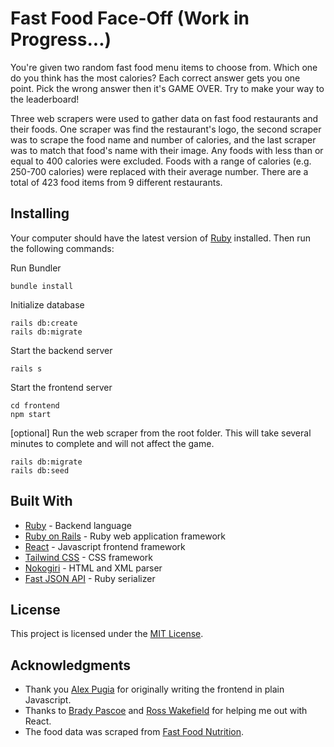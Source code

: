 # Fast Food Face-Off (Work in Progress...)

You're given two random fast food menu items to choose from. Which one do you think has the most calories? Each correct answer gets you one point. Pick the wrong answer then it's GAME OVER. Try to make your way to the leaderboard!

Three web scrapers were used to gather data on fast food restaurants and their foods. One scraper was find the restaurant's logo, the second scraper was to scrape the food name and number of calories, and the last scraper was to match that food's name with their image. Any foods with less than or equal to 400 calories were excluded. Foods with a range of calories (e.g. 250-700 calories) were replaced with their average number. There are a total of 423 food items from 9 different restaurants.

## Installing

Your computer should have the latest version of [Ruby](https://www.ruby-lang.org/en/documentation/installation/) installed. Then run the following commands:

Run Bundler

```
bundle install
```

Initialize database

```
rails db:create
rails db:migrate
```

Start the backend server

```
rails s
```

Start the frontend server

```
cd frontend
npm start
```

[optional] Run the web scraper from the root folder. This will take several minutes to complete and will not affect the game.

```
rails db:migrate
rails db:seed
```

## Built With

- [Ruby](http://www.yahoo.com) - Backend language
- [Ruby on Rails](https://rubyonrails.org/) - Ruby web application framework
- [React](https://reactjs.org/) - Javascript frontend framework
- [Tailwind CSS](https://www.tailwindcss.com) - CSS framework
- [Nokogiri](https://github.com/sparklemotion/nokogiri) - HTML and XML parser
- [Fast JSON API](https://github.com/Netflix/fast_jsonapi) - Ruby serializer

## License

This project is licensed under the [MIT License](LICENSE).

## Acknowledgments

- Thank you [Alex Pugia](https://github.com/jasminnancy) for originally writing the frontend in plain Javascript.
- Thanks to [Brady Pascoe](https://github.com/bpas247) and [Ross Wakefield](https://github.com/Ross1309) for helping me out with React.
- The food data was scraped from [Fast Food Nutrition](https://fastfoodnutrition.org).
